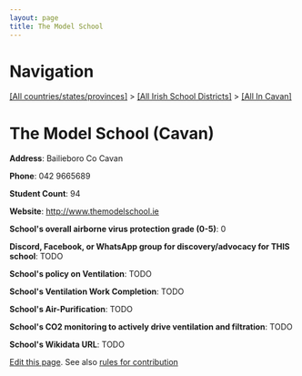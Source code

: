 ```yaml
---
layout: page
title: The Model School
---
```

# Navigation

[[All countries/states/provinces]](../../..) > [[All Irish School Districts]](../..) > [[All In Cavan]](..)

# The Model School (Cavan)

**Address**: Bailieboro Co Cavan

**Phone**: 042 9665689

**Student Count**: 94

**Website**: <http://www.themodelschool.ie>

**School's overall airborne virus protection grade (0-5)**: 0

**Discord, Facebook, or WhatsApp group for discovery/advocacy for THIS school**: TODO

**School's policy on Ventilation**: TODO

**School's Ventilation Work Completion**: TODO

**School's Air-Purification**: TODO

**School's CO2 monitoring to actively drive ventilation and filtration**: TODO

**School's Wikidata URL**: TODO


[Edit this page](https://github.com/ventilate-schools/Ireland/edit/main/./Cavan/The_Model_School.md). See also [rules for contribution](../../../contribution-rules/)